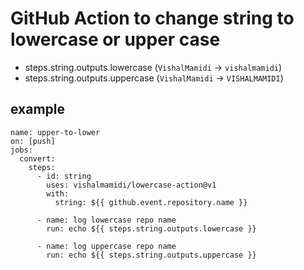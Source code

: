 # GitHub Action to change string to lowercase or upper case 

- steps.string.outputs.lowercase  (`VishalMamidi` -> `vishalmamidi`)
- steps.string.outputs.uppercase  (`VishalMamidi` -> `VISHALMAMIDI`)

## example

```
name: upper-to-lower
on: [push]
jobs:
  convert:
    steps:
      - id: string
        uses: vishalmamidi/lowercase-action@v1
        with:
          string: ${{ github.event.repository.name }}
        
      - name: log lowercase repo name
        run: echo ${{ steps.string.outputs.lowercase }}

      - name: log uppercase repo name
        run: echo ${{ steps.string.outputs.uppercase }}
        
```
